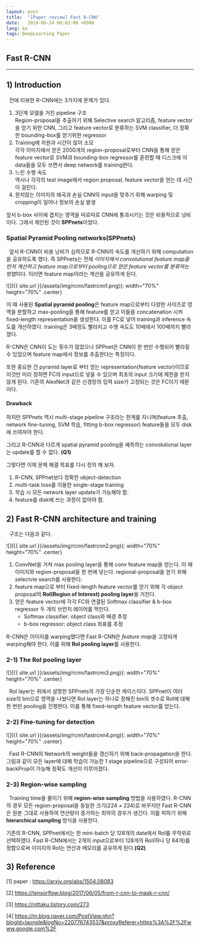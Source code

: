```yaml
---
layout: post
title:  "[Paper review] Fast R-CNN"
date:   2019-08-24 00:02:00 +0900
lang: ko
tags: DeepLearning Paper
---
```


## Fast R-CNN ##
<hr>

## 1) Introduction ##
&nbsp;&nbsp;전에 리뷰한 R-CNN에는 3가지에 문제가 있다.
1. 3단계 모델을 거친 pipeline 구조<br>
Region-proposal을 추출하기 위해 Selective search 알고리즘, feature vector을 얻기 위한 CNN, 그리고 feature vector로 분류하는 SVM classifier, 더 정확한 bounding-box를 얻기위한 regressor
2. Training에 자원과 시간이 많이 소모<br>
각각 이미지에서 얻은 2000개의 region-proposal로부터 CNN을 통해 얻은 feature vector로 SVM과 bounding-box regressor를 훈련할 때 디스크에 이 data들을 모두 쓰면서 deep network를 training한다.
3. 느린 수행 속도<br>
역시나 각각의 test image에서 region proposal, feature vector을 얻는 데 시간이 걸린다.
4. 원치않는 이미지의 왜곡과 손실
CNN의 input을 맞추기 위해 warping 및 cropping이 일어나 정보의 손실 발생

앞서 b-box 사이에 겹치는 영역을 따로따로 CNN에 통과시키는 것은 비용적으로 낭비이다. 그래서 제안된 것이 **SPPnets**이었다. 

### Spatial Pyramid Pooling networks(SPPnets) ###
&nbsp;&nbsp;앞서 R-CNN이 비용 낭비가 심하므로 R-CNN의 속도를 개선하기 위해 computation을 공유하도록 했다. 즉 SPPnets는 전체 *이미지에서 convolutional feature map을 먼저 계산하고 feature map으로부터 pooling으로 얻은 feature vector를 분류하는 방법*이다. 이러면 feature map이라는 계산을 공유하게 된다.

![]({{ site.url }}/assets/img/rcnn/fastrcnn1.png){: width="70%" height="70%" .center}

이 때 사용된 **Spatial pyramid pooling**은 feature map으로부터 다양한 사이즈로 영역을 분할하고 max-pooling을 통해 feature를 얻고 이들을 concatenation 시켜 fixed-length representation을 생성한다. 이를 FC로 넣어 training과 inference 속도를 개선하였다. training은 3배정도 빨라지고 수행 속도도 10배에서 100배까지 빨라졌다.

R-CNN은 CNN이 도는 횟수가 많았으나 SPPnet은 CNN이 한 번만 수행되어 빨라질 수 있었으며 feature map에서 정보를 추출한다는 특징이다.

또한 중요한 건 pyramid layer로 부터 얻는 representation(feature vector)이므로 이것만 미리 정하면 FC의 input으로 넣을 수 있으며 최초의 input 크기에 제한을 받지 않게 된다. 기존의 AlexNet과 같은 신경망의 입력 size가 고정되는 것은 FC이기 때문이다.

#### Drawback ####
하지만 SPPnets 역시 multi-stage pipeline 구조라는 한계를 지니며(feature 추출, network fine-tuning, SVM 학습, fitting b-box regressor) feature들을 모두 disk에 쓰여져야 한다.

그리고 R-CNN과 다르게 spatial pyramid pooling을 예측하는 convolutional layer는 update를 할 수 없다. **(Q1)**

그렇다면 이제 문제 해결 목표를 다시 정의 해 보자.

1. R-CNN, SPPnet보다 정확한 object-detection
2. multi-task loss를 이용한 single-stage training
3. 학습 시 모든 network layer update가 가능해야 함.
4. feature를 disk에 쓰는 과정이 없어야 함.

## 2) Fast R-CNN architecture and training
&nbsp;&nbsp;구조는 다음과 같다. 

![]({{ site.url }}/assets/img/rcnn/fastrcnn2.png){: width="70%" height="70%" .center}

1. ConvNet을 거쳐 max pooling layer을 통해 conv feature map을 얻는다. 이 때 이미지와 region-proposal을 한 번에 넣는다. regional-proposal을 얻기 위해 selectvie search를 사용한다.
2. feature map으로 부터 fixed-length feature vector를 얻기 위해 각 object proposal의 **RoI(Region of Interest) pooling layer**을 거친다.
3. 얻은 feature vector에 각각 FC와 연결된 Softmax classifier & b-box regressor 두 개의 브런치 레이어를 먹인다. 
    * Softmax classifier: object class와 배경 추정
    * b-box regressor: object class 좌표를 추정

R-CNN은 이미지를 warping했다면 Fast R-CNN은 *feature map*을 고정되게 warping해야 한다. 이를 위해 **RoI pooling layer**를 사용한다.

### 2-1) The RoI pooling layer ###
![]({{ site.url }}/assets/img/rcnn/fastrcnn3.png){: width="70%" height="70%" .center}


&nbsp;&nbsp;RoI layer는 위에서 설명한 SPPnets의 가장 단순한 케이스이다. SPPnet이 여러 size의 bin으로 영역을 나눴다면 RoI layer는 하나로 정해진 bin의 갯수로 RoI에 대해 한 번만 pooling을 진행한다. 이를 통해 fixed-length feature vector를 얻는다.

### 2-2) Fine-tuning for detection ###
![]({{ site.url }}/assets/img/rcnn/fastrcnn4.png){: width="70%" height="70%" .center}


&nbsp;&nbsp;Fast R-CNN의 Network의 weight들을 갱신하기 위해 back-propagation을 한다. 그림과 같이 모든 layer에 대해 학습이 가능한 1 stage pipeline으로 구성되어 error-backProp이 가능해 정확도 개선이 이루어졌다.

### 2-3) Region-wise sampling ###
&nbsp;&nbsp;Training time을 줄이기 위해 **region-wise sampling** 방법을 사용하였다. R-CNN의 경우 모든 region-proposal을 동일한 크기(224 × 224)로 바꾸지만 Fast R-CNN은 원본 그대로 사용하여 연산량이 증가하는 최악의 경우가 생긴다. 이를 피하기 위해 **hierarchical sampling** 방식을 사용한다.

기존의 R-CNN, SPPnet에서는 한 mini-batch 당 128개의 data에서 RoI를 무작위로 선택하였다. Fast R-CNN에서는 2개의 input으로부터 128개의 RoI(하나 당 64개)를 정함으로써 이미지의 RoI는 연산과 메모리를 공유하게 된다.**(Q2)**




## 3) Reference ##
[1] paper : https://arxiv.org/abs/1504.08083

[2] https://tensorflow.blog/2017/06/05/from-r-cnn-to-mask-r-cnn/

[3] https://nittaku.tistory.com/273

[4] https://m.blog.naver.com/PostView.nhn?blogId=laonple&logNo=220776743537&proxyReferer=https%3A%2F%2Fwww.google.com%2F